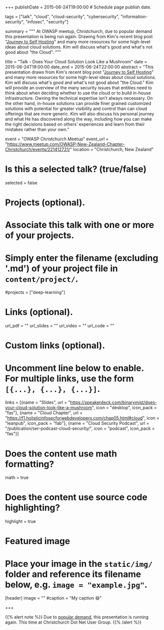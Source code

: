 +++
publishDate = 2015-06-24T19:00:00  # Schedule page publish date.

tags = ["talk", "cloud", "cloud-security", "cybersecurity", "information-security", "infosec", "security"]

summary = """
At OWASP meetup, Christchurch, due to popular demand this presentation is being run again. Drawing from Kim's recent blog post \"[Journey to Self Hosting](https://binarymist.wordpress.com/2014/11/29/journey-to-self-hosting/)\" and many more resources for some high-level ideas about cloud solutions. Kim will discuss what's good and what's not good about \"the Cloud\".
"""

title = "Talk - Does Your Cloud Solution Look Like a Mushroom"
date = 2015-06-24T19:00:00
date_end = 2015-06-24T22:00:00
abstract = "This presentation draws from Kim's recent blog post \"[Journey to Self Hosting](https://binarymist.wordpress.com/2014/11/29/journey-to-self-hosting/)\" and many more resources for some high-level ideas about cloud solutions. Kim will discuss what's good and what's not good about \"the Cloud.\" Kim will provide an overview of the many security issues that entities need to think about when deciding whether to use the cloud or to build in-house infrastructure. Owning the technical expertise isn't always necessary. On the other hand, in-house solutions can provide finer grained customized solutions with potential for greater visibility and control than can cloud offerings that are more generic. Kim will also discuss his personal journey and what He has discovered along the way, including how you can make the right decisions based on others’ experiences and learn from their mistakes rather than your own."

event = "OWASP Christchurch Meetup"
event_url = "https://www.meetup.com/OWASP-New-Zealand-Chapter-Christchurch/events/221412721/"
location = "Christchurch, New Zealand"

# Is this a selected talk? (true/false)
selected = false

# Projects (optional).
#   Associate this talk with one or more of your projects.
#   Simply enter the filename (excluding '.md') of your project file in `content/project/`.
#projects = ["deep-learning"]

# Links (optional).
url_pdf = ""
url_slides = ""
url_video = ""
url_code = ""

# Custom links (optional).
#   Uncomment line below to enable. For multiple links, use the form `[{...}, {...}, {...}]`.
links = [{name = "Slides", url = "https://speakerdeck.com/binarymist/does-your-cloud-solution-look-like-a-mushroom", icon = "desktop", icon_pack = "fas"}, {name = "Cloud Chapter", url = "https://f1.holisticinfosecforwebdevelopers.com/chap05.html#cloud", icon = "leanpub", icon_pack = "fab"}, {name = "Cloud Security Podcast", url = "/publication/ser-podcast-cloud-security/", icon = "podcast", icon_pack = "fas"}]


# Does the content use math formatting?
math = true

# Does the content use source code highlighting?
highlight = true

# Featured image
# Place your image in the `static/img/` folder and reference its filename below, e.g. `image = "example.jpg"`.
[header]
image = ""
#caption = "My caption :smile:"

+++

{{% alert note %}}
Due to [popular demand](https://saturn2015.sched.com/event/6b1e56cabe0a4c8cd8319bf02a0f3926), this presentation is running again. This time at Christchurch Dot Net User Group.
{{% /alert %}}

<br>

<script async class="speakerdeck-embed" data-id="8d91bb8e82c34655a13fd2054535a44a" data-ratio="1.33159947984395" src="//speakerdeck.com/assets/embed.js"></script>
<br>


